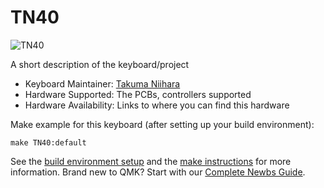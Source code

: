 # TN40

![TN40](https://github.com/takumaniihara/TN40/tree/master/hardware/TN40image.jpg)

A short description of the keyboard/project

* Keyboard Maintainer: [Takuma Niihara](https://github.com/takumaniihara)
* Hardware Supported: The PCBs, controllers supported
* Hardware Availability: Links to where you can find this hardware

Make example for this keyboard (after setting up your build environment):

    make TN40:default

See the [build environment setup](https://docs.qmk.fm/#/getting_started_build_tools) and the [make instructions](https://docs.qmk.fm/#/getting_started_make_guide) for more information. Brand new to QMK? Start with our [Complete Newbs Guide](https://docs.qmk.fm/#/newbs).
